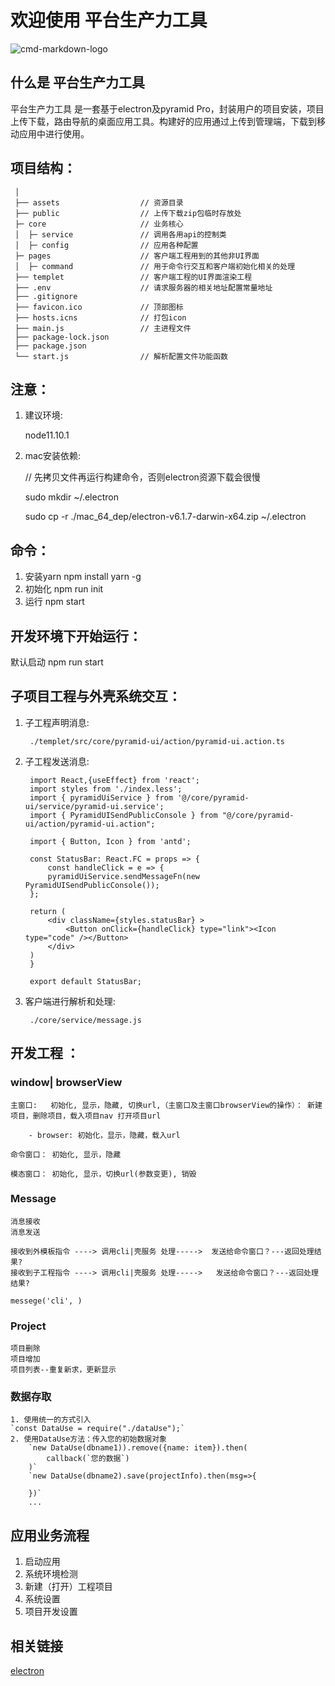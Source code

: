# 欢迎使用 平台生产力工具

![cmd-markdown-logo](http://10.10.11.151:10080/product/bigdata-cloudplatform/devtools/gcongo-mobile-dev/blob/dev/favicon.ico)

## 什么是 平台生产力工具

平台生产力工具 是一套基于electron及pyramid Pro，封装用户的项目安装，项目上传下载，路由导航的桌面应用工具。构建好的应用通过上传到管理端，下载到移动应用中进行使用。

## 项目结构：

```
 │
 ├── assets                  // 资源目录    
 ├── public                  // 上传下载zip包临时存放处
 ├─ core                     // 业务核心
 │  ├─ service               // 调用各用api的控制类
 │  ├─ config                // 应用各种配置
 ├─ pages                    // 客户端工程用到的其他非UI界面
 │  ├─ command               // 用于命令行交互和客户端初始化相关的处理
 ├── templet                 // 客户端工程的UI界面渲染工程
 ├── .env                    // 请求服务器的相关地址配置常量地址
 ├── .gitignore
 ├── favicon.ico             // 顶部图标
 ├── hosts.icns              // 打包icon
 ├── main.js                 // 主进程文件
 ├── package-lock.json
 ├── package.json
 └── start.js                // 解析配置文件功能函数
```
## 注意：

1. 建议环境:

    node11.10.1 

2. mac安装依赖:

    // 先拷贝文件再运行构建命令，否则electron资源下载会很慢

    sudo mkdir ~/.electron

    sudo cp -r ./mac_64_dep/electron-v6.1.7-darwin-x64.zip ~/.electron
    
## 命令：

1. 安装yarn
npm install yarn -g
2. 初始化
npm run init
3. 运行
npm start

## 开发环境下开始运行：
默认启动
npm run start

## 子项目工程与外壳系统交互：

1. 子工程声明消息:

        ./templet/src/core/pyramid-ui/action/pyramid-ui.action.ts

2. 子工程发送消息:

        import React,{useEffect} from 'react';
        import styles from './index.less';
        import { pyramidUiService } from '@/core/pyramid-ui/service/pyramid-ui.service';
        import { PyramidUISendPublicConsole } from "@/core/pyramid-ui/action/pyramid-ui.action";

        import { Button, Icon } from 'antd';

        const StatusBar: React.FC = props => {
            const handleClick = e => {
            pyramidUiService.sendMessageFn(new PyramidUISendPublicConsole());
        };

        return (
            <div className={styles.statusBar} >
                <Button onClick={handleClick} type="link"><Icon type="code" /></Button>
            </div>
        )
        }

        export default StatusBar;

2. 客户端进行解析和处理:       

        ./core/service/message.js



## 开发工程 ： 
### window| browserView

    主窗口:   初始化, 显示，隐藏, 切换url,（主窗口及主窗口browserView的操作）： 新建项目，删除项目，载入项目nav 打开项目url

        - browser: 初始化，显示，隐藏，载入url

    命令窗口： 初始化, 显示，隐藏

    模态窗口： 初始化, 显示，切换url(参数变更), 销毁

### Message

    消息接收
    消息发送

    接收到外模板指令 ----> 调用cli|壳服务 处理----->  发送给命令窗口？---返回处理结果?
    接收到子工程指令 ----> 调用cli|壳服务 处理----->   发送给命令窗口？---返回处理结果?

    messege('cli', )

### Project
    项目删除
    项目增加
    项目列表--重复新求，更新显示

### 数据存取
    1. 使用统一的方式引入
    `const DataUse = require("./dataUse");`
    2. 使用DataUse方法：传入您的初始数据对象
        `new DataUse(dbname1)).remove({name: item}).then(
            callback(`您的数据`)
        )`
        `new DataUse(dbname2).save(projectInfo).then(msg=>{

        })`
        ...

## 应用业务流程

1. 启动应用
2. 系统环境检测
3. 新建（打开）工程项目
4. 系统设置
5. 项目开发设置

## 相关链接

[electron](https://electronjs.org/docs)
